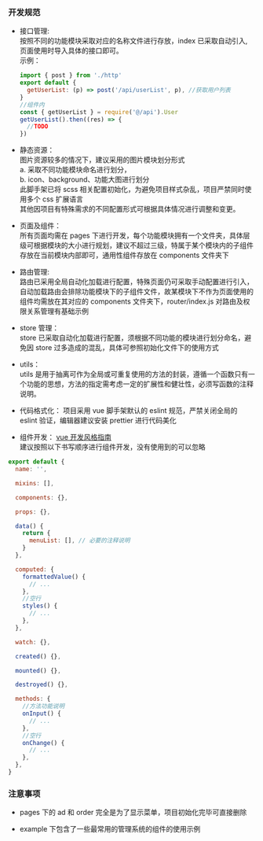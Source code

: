 ### 开发规范

- 接口管理:  
  按照不同的功能模块采取对应的名称文件进行存放，index 已采取自动引入, 页面使用时导入具体的接口即可。  
   示例：

  ```js
  import { post } from './http'
  export default {
    getUserList: (p) => post('/api/userList', p), //获取用户列表
  }
  //组件内
  const { getUserList } = require('@/api').User
  getUserList().then((res) => {
    //TODO
  })
  ```

- 静态资源：  
  图片资源较多的情况下，建议采用的图片模块划分形式  
  a. 采取不同功能模块命名进行划分，  
  b. icon、background、功能大图进行划分  
  此脚手架已将 scss 相关配置初始化，为避免项目样式杂乱，项目严禁同时使用多个 css 扩展语言  
  其他因项目有特殊需求的不同配置形式可根据具体情况进行调整和变更。

- 页面及组件：  
  所有页面均需在 pages 下进行开发，每个功能模块拥有一个文件夹，具体层级可根据模块的大小进行规划，建议不超过三级，特属于某个模块内的子组件存放在当前模块内部即可，通用性组件存放在 components 文件夹下

- 路由管理:  
  路由已采用全局自动化加载进行配置，特殊页面仍可采取手动配置进行引入，自动加载路由会排除功能模块下的子组件文件，故某模块下不作为页面使用的组件均需放在其对应的 components 文件夹下，router/index.js 对路由及权限关系管理有基础示例

- store 管理：  
  store 已采取自动化加载进行配置，须根据不同功能的模块进行划分命名，避免因 store 过多造成的混乱，具体可参照初始化文件下的使用方式

- utils：  
  utils 是用于抽离可作为全局或可重复使用的方法的封装，遵循一个函数只有一个功能的思想，方法的指定需考虑一定的扩展性和健壮性，必须写函数的注释说明。

- 代码格式化：
  项目采用 vue 脚手架默认的 eslint 规范，严禁关闭全局的 eslint 验证，编辑器建议安装 prettier 进行代码美化
- 组件开发： [vue 开发风格指南](https://cn.vuejs.org/v2/style-guide/)  
  建议按照以下书写顺序进行组件开发，没有使用到的可以忽略

```js
export default {
  name: '',

  mixins: [],

  components: {},

  props: {},

  data() {
    return {
      menuList: [], // 必要的注释说明
    }
  },

  computed: {
    formattedValue() {
      // ...
    },
    //空行
    styles() {
      // ...
    },
  },

  watch: {},

  created() {},

  mounted() {},

  destroyed() {},

  methods: {
    //方法功能说明
    onInput() {
      // ...
    },
    //空行
    onChange() {
      // ...
    },
  },
}
```

### 注意事项

- pages 下的 ad 和 order 完全是为了显示菜单，项目初始化完毕可直接删除

- example 下包含了一些最常用的管理系统的组件的使用示例
